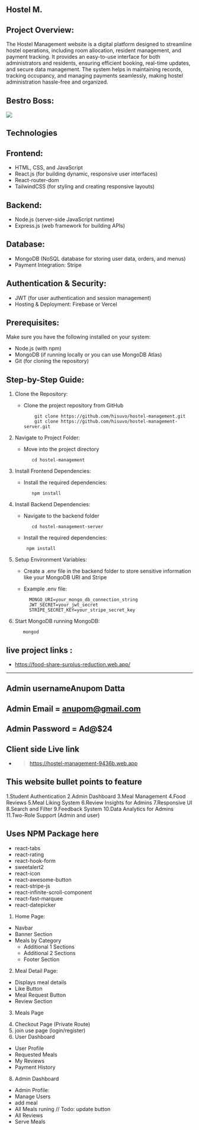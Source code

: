 ## Hostel M.
## Project Overview:
The Hostel Management website is a digital platform designed to streamline hostel operations, including room allocation, resident management, and payment tracking. It provides an easy-to-use interface for both administrators and residents, ensuring efficient booking, real-time updates, and secure data management. The system helps in maintaining records, tracking occupancy, and managing payments seamlessly, making hostel administration hassle-free and organized.

## Bestro Boss:
<div>
  <img src="https://i.ibb.co.com/Xf0SCbWr/hostel-management.png"/>
</div>

##  Technologies
## Frontend:
- HTML, CSS, and JavaScript
- React.js (for building dynamic, responsive user interfaces)
- React-router-dom
- TailwindCSS (for styling and creating responsive layouts)
  
## Backend:
- Node.js (server-side JavaScript runtime)
- Express.js (web framework for building APIs)
  
## Database:
- MongoDB (NoSQL database for storing user data, orders, and menus)
- Payment Integration: Stripe 

## Authentication & Security:
- JWT (for user authentication and session management)
- Hosting & Deployment: Firebase or Vercel 

## Prerequisites:
Make sure you have the following installed on your system:
- Node.js (with npm)
- MongoDB (if running locally or you can use MongoDB Atlas)
- Git (for cloning the repository)

## Step-by-Step Guide:
1. Clone the Repository:
   - Clone the project repository from GitHub
     
             git clone https://github.com/hisuvo/hostel-management.git
             git clone https://github.com/hisuvo/hostel-management-server.git
     
2. Navigate to Project Folder:
   - Move into the project directory
     
            cd hostel-management

3. Install Frontend Dependencies:

   - Install the required dependencies:
 
            npm install

4. Install Backend Dependencies:
   - Navigate to the backend folder
     
            cd hostel-management-server

   - Install the required dependencies:
 
          npm install
     
5. Setup Environment Variables:
   - Create a .env file in the backend folder to store sensitive information like your MongoDB URI and Stripe
   - Example .env file:
     
           MONGO_URI=your_mongo_db_connection_string
           JWT_SECRET=your_jwt_secret
           STRIPE_SECRET_KEY=your_stripe_secret_key
     
6. Start MongoDB
    running MongoDB:
 
          mongod

 
   
## live project links :
 - https://food-share-surplus-reduction.web.app/


-----------------------------

## Admin usernameAnupom Datta

## Admin Email = anupom@gmail.com

## Admin Password = Ad@$24

## Client side Live link

- > https://hostel-management-9436b.web.app


## This website bullet points to feature

1.Student Authentication
2.Admin Dashboard
3.Meal Management
4.Food Reviews
5.Meal Liking System
6.Review Insights for Admins
7.Responsive UI
8.Search and Filter
9.Feedback System
10.Data Analytics for Admins
11.Two-Role Support (Admin and user)

## Uses NPM Package here

- react-tabs
- react-rating
- react-hook-form
- sweetalert2
- react-icon
- react-awesome-button
- react-stripe-js
- react-infinite-scroll-component
- react-fast-marquee
- react-datepicker

<!-- Done Page  -->

1. Home Page:

- Navbar
- Banner Section
- Meals by Category
  - Additional 1 Sections
  - Additional 2 Sections
  - Footer Section

2. Meal Detail Page:

- Displays meal details
- Like Button
- Meal Request Button
- Review Section

3. Meals Page
<!-- 4. Upcoming Page -->

4. Checkout Page (Private Route)
5. join use page (login/register)
6. User Dashboard

- User Profile
- Requested Meals
- My Reviews
- Payment History

8. Admin Dashboard

- Admin Profile:
- Manage Users
- add meal
- All Meals runing // Todo: update button
- All Reviews
- Serve Meals
    <!-- - Upcoming Meals -->
